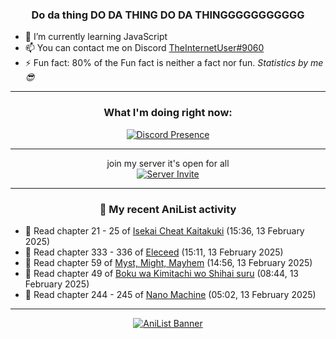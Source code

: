 <div align="center">

### Do da thing DO DA THING DO DA THINGGGGGGGGGGG
</div>

- 🌱 I’m currently learning JavaScript
- 📫 You can contact me on Discord [TheInternetUser#9060](https://discord.com/users/534117072796385300)
- ⚡ Fun fact: 80% of the Fun fact is neither a fact nor fun. _Statistics by me 😎_
<hr>

<div align="center">

### What I'm doing right now:
[![Discord Presence](https://lanyard.cnrad.dev/api/534117072796385300)](https://discord.com/users/534117072796385300)
<hr>

join my server it's open for all <br>
[![Server Invite](https://invidget.switchblade.xyz/bfYgVHxrSs)](https://discord.gg/bfYgVHxrSs)

<hr>
  
### 🌸 My recent AniList activity

</div>

<!-- ANILIST_ACTIVITY:start -->

-   📖 Read chapter 21 - 25 of [Isekai Cheat Kaitakuki](https://anilist.co/manga/117767) (15:36, 13 February 2025)
-   📖 Read chapter 333 - 336 of [Eleceed](https://anilist.co/manga/106929) (15:11, 13 February 2025)
-   📖 Read chapter 59 of [Myst, Might, Mayhem](https://anilist.co/manga/175946) (14:56, 13 February 2025)
-   📖 Read chapter 49 of [Boku wa Kimitachi wo Shihai suru](https://anilist.co/manga/146731) (08:44, 13 February 2025)
-   📖 Read chapter 244 - 245 of [Nano Machine](https://anilist.co/manga/120980) (05:02, 13 February 2025)

<!-- ANILIST_ACTIVITY:end -->
<hr>

<div align="center">

[![AniList Banner](https://img.anili.st/User/929966)](https://anilist.co/user/TheInternetUser)

<!-- ![Profile views](https://gpvc.arturio.dev/TheInternetUse7) Since 2023-01-09 -->
<br>


</div>

